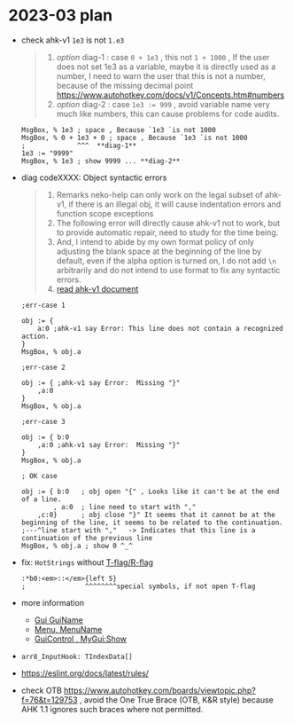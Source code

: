 # 2023-03 plan

- check ahk-v1 `1e3` is not `1.e3`
  >
  > 1. _option_ diag-1 : case `0 + 1e3` , this not `1 + 1000` , If the user does not set 1e3 as a variable, maybe it is directly used as a number, I need to warn the user that this is not a number, because of the missing decimal point <https://www.autohotkey.com/docs/v1/Concepts.htm#numbers>
  > 2. _option_ diag-2 : case `1e3 := 999` , avoid variable name very much like numbers, this can cause problems for code audits.

  ```ahk
  MsgBox, % 1e3 ; space , Because `1e3 `is not 1000
  MsgBox, % 0 + 1e3 + 0 ; space , Because `1e3 `is not 1000
  ;             ^^^  **diag-1**
  1e3 := "9999"
  MsgBox, % 1e3 ; show 9999 ... **diag-2**
  ```

- diag codeXXXX: Object syntactic errors
  >
  > 1. Remarks neko-help can only work on the legal subset of ahk-v1, if there is an illegal obj, it will cause indentation errors and function scope exceptions
  > 2. The following error will directly cause ahk-v1 not to work, but to provide automatic repair, need to study for the time being.
  > 3. And, I intend to abide by my own format policy of only adjusting the blank space at the beginning of the line by default, even if the alpha option is turned on, I do not add `\n` arbitrarily and do not intend to use format to fix any syntactic errors.
  > 4. [read ahk-v1 document](https://www.autohotkey.com/docs/v1/Scripts.htm#continuation)

  ```ahk
  ;err-case 1

  obj := {
      a:0 ;ahk-v1 say Error: This line does not contain a recognized action.
  }
  MsgBox, % obj.a
  ```

  ```ahk
  ;err-case 2

  obj := { ;ahk-v1 say Error:  Missing "}"
      ,a:0
  }
  MsgBox, % obj.a
  ```

  ```ahk
  ;err-case 3

  obj := { b:0
      ,a:0 ;ahk-v1 say Error:  Missing "}"
  }
  MsgBox, % obj.a
  ```

  ```ahk
  ; OK case

  obj := { b:0   ; obj open "{" , Looks like it can't be at the end of a line.
          , a:0  ; line need to start with "," 
      ,c:0}      ; obj close "}" It seems that it cannot be at the beginning of the line, it seems to be related to the continuation.
  ;---^line start with ","   -> Indicates that this line is a continuation of the previous line
  MsgBox, % obj.a ; show 0 ^_^
  ```

- fix: `HotStrings` without [T-flag/R-flag](https://www.autohotkey.com/docs/v1/Hotstrings.htm#Options)

  ```ahk
  :*b0:<em>::</em>{left 5}
  ;               ^^^^^^^^special symbols, if not open T-flag
  ```

- more information
  - [Gui GuiName](https://www.autohotkey.com/docs/v1/lib/Gui.htm#New)
  - [Menu, MenuName](https://www.autohotkey.com/docs/v1/lib/Menu.htm)
  - [GuiControl , MyGui:Show](https://www.autohotkey.com/docs/v1/lib/GuiControl.htm#Remarks)

- `arr8_InputHook: TIndexData[]`

- <https://eslint.org/docs/latest/rules/>
- check OTB <https://www.autohotkey.com/boards/viewtopic.php?f=76&t=129753> , avoid the One True Brace (OTB, K&R style) because AHK 1.1 ignores such braces where not permitted.

